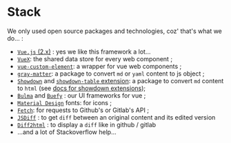 
# Stack

We only used open source packages and technologies, coz' that's what we do... :

- [`Vue.js` (2.x)](https://v2.vuejs.org/v2/guide) : yes we like this framework a lot...
- [`VueX`](https://vuex.vuejs.org/): the shared data store for every web component ;
- [`vue-custom-element`](https://github.com/karol-f/vue-custom-element): a wrapper for vue web components ;
- [`gray-matter`](https://www.npmjs.com/package/gray-matter): a package to convert `md` or `yaml` content to js object ;
- [`Showdown`](https://www.npmjs.com/package/showdown) and [`showdown-table` extension](https://github.com/showdownjs/table-extension#readme): a package to convert `md` content to `html` (see [docs for showdown extensions](https://github.com/showdownjs/showdown#extensions));
- [`Bulma`](https://bulma.io/) and [`Buefy`](https://buefy.org/) : our UI frameworks for vue ;
- [`Material Design`](https://materialdesignicons.com/) fonts: for icons ;
- [`Fetch`](https://developer.mozilla.org/en-US/docs/Web/API/Fetch_API/Using_Fetch): for requests to Github's or Gitlab's API ;
- [`JSDiff`](https://github.com/kpdecker/jsdiff) : to get `diff` between an original content and its edited version
- [`Diff2html`](https://www.npmjs.com/package/diff2html) : to display a `diff` like in github / gitlab
- ...and a lot of Stackoverflow help...
